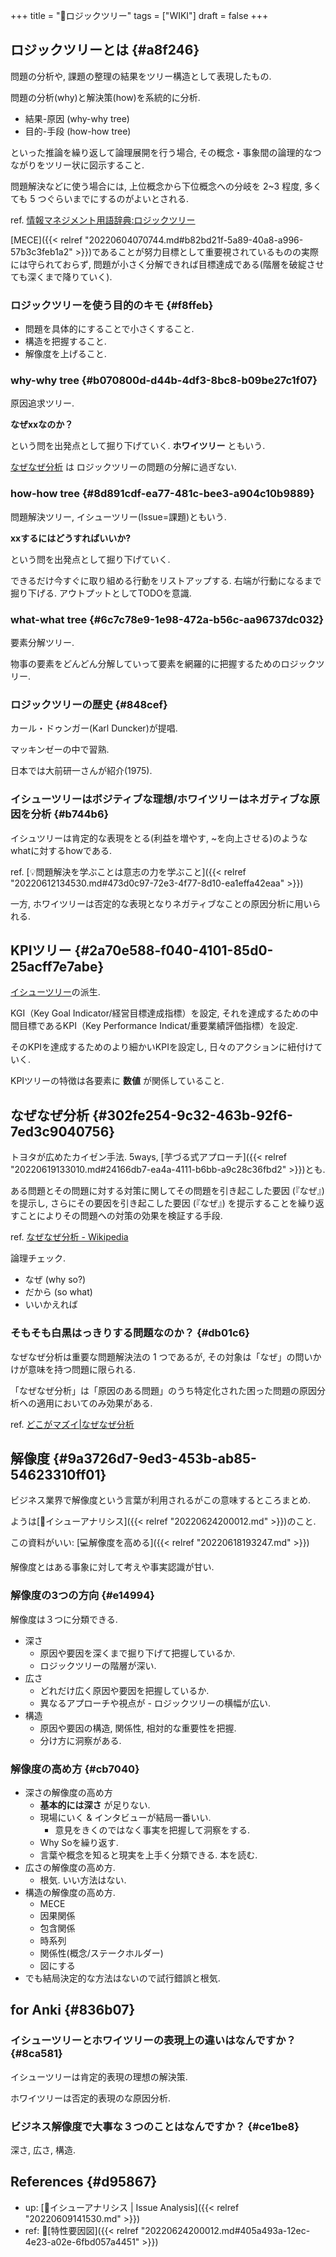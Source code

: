 +++
title = "📝ロジックツリー"
tags = ["WIKI"]
draft = false
+++

## ロジックツリーとは {#a8f246}

問題の分析や, 課題の整理の結果をツリー構造として表現したもの.

問題の分析(why)と解決策(how)を系統的に分析.

-   結果-原因 (why-why tree)
-   目的-手段 (how-how tree)

といった推論を繰り返して論理展開を行う場合, その概念・事象間の論理的なつながりをツリー状に図示すること.

問題解決などに使う場合には, 上位概念から下位概念への分岐を 2~3 程度, 多くても 5 つぐらいまでにするのがよいとされる.

ref. [情報マネジメント用語辞典:ロジックツリー](http://www.itmedia.co.jp/im/articles/0609/01/news133.html)

[MECE]({{< relref "20220604070744.md#b82bd21f-5a89-40a8-a996-57b3c3feb1a2" >}})であることが努力目標として重要視されているものの実際には守られておらず, 問題が小さく分解できれば目標達成である(階層を破綻させても深くまで降りていく).


### ロジックツリーを使う目的のキモ {#f8ffeb}

-   問題を具体的にすることで小さくすること.
-   構造を把握すること.
-   解像度を上げること.


### why-why tree {#b070800d-d44b-4df3-8bc8-b09be27c1f07}

原因追求ツリー.

**なぜxxなのか？**

という問を出発点として掘り下げていく. **ホワイツリー** ともいう.

[なぜなぜ分析](#302fe254-9c32-463b-92f6-7ed3c9040756) は ロジックツリーの問題の分解に過ぎない.


### how-how tree {#8d891cdf-ea77-481c-bee3-a904c10b9889}

問題解決ツリー, イシューツリー(Issue=課題)ともいう.

**xxするにはどうすればいいか?**

という問を出発点として掘り下げていく.

できるだけ今すぐに取り組める行動をリストアップする. 右端が行動になるまで掘り下げる. アウトプットとしてTODOを意識.


### what-what tree {#6c7c78e9-1e98-472a-b56c-aa96737dc032}

要素分解ツリー.

物事の要素をどんどん分解していって要素を網羅的に把握するためのロジックツリー.


### ロジックツリーの歴史 {#848cef}

カール・ドゥンガー(Karl Duncker)が提唱.

マッキンゼーの中で習熟.

日本では大前研一さんが紹介(1975).


### イシューツリーはボジティブな理想/ホワイツリーはネガティブな原因を分析 {#b744b6}

イシュツリーは肯定的な表現をとる(利益を増やす, ~を向上させる)のようなwhatに対するhowである.

ref. [💡問題解決を学ぶことは意志の力を学ぶこと]({{< relref "20220612134530.md#473d0c97-72e3-4f77-8d10-ea1effa42eaa" >}})

一方, ホワイツリーは否定的な表現となりネガティブなことの原因分析に用いられる.


## KPIツリー {#2a70e588-f040-4101-85d0-25acff7e7abe}

[イシューツリー](#8d891cdf-ea77-481c-bee3-a904c10b9889)の派生.

KGI（Key Goal Indicator/経営目標達成指標）を設定, それを達成するための中間目標であるKPI（Key Performance Indicat/重要業績評価指標）を設定.

そのKPIを達成するためのより細かいKPIを設定し, 日々のアクションに紐付けていく.

KPIツリーの特徴は各要素に **数値** が関係していること.


## なぜなぜ分析 {#302fe254-9c32-463b-92f6-7ed3c9040756}

トヨタが広めたカイゼン手法. 5ways, [芋づる式アプローチ]({{< relref "20220619133010.md#24166db7-ea4a-4111-b6bb-a9c28c36fbd2" >}})とも.

ある問題とその問題に対する対策に関してその問題を引き起こした要因 (『なぜ』) を提示し, さらにその要因を引き起こした要因 (『なぜ』) を提示することを繰り返すことによりその問題への対策の効果を検証する手段.

ref. [なぜなぜ分析 - Wikipedia](http://ja.wikipedia.org/wiki/%E3%81%AA%E3%81%9C%E3%81%AA%E3%81%9C%E5%88%86%E6%9E%90)

論理チェック.

-   なぜ (why so?)
-   だから (so what)
-   いいかえれば


### そもそも白黒はっきりする問題なのか？ {#db01c6}

なぜなぜ分析は重要な問題解決法の 1 つであるが, その対象は「なぜ」の問いかけが意味を持つ問題に限られる.

「なぜなぜ分析」は「原因のある問題」のうち特定化された困った問題の原因分析への適用においてのみ効果がある.

ref. [どこがマズイ|なぜなぜ分析](http://www.ltkensyu.com/confidential2.html)


## 解像度 {#9a3726d7-9ed3-453b-ab85-54623310ff01}

ビジネス業界で解像度という言葉が利用されるがこの意味するところまとめ.

ようは[📝イシューアナリシス]({{< relref "20220624200012.md" >}})のこと.

この資料がいい: [💻解像度を高める]({{< relref "20220618193247.md" >}})

解像度とはある事象に対して考えや事実認識が甘い.


### 解像度の3つの方向 {#e14994}

解像度は３つに分類できる.

-   深さ
    -   原因や要因を深くまで掘り下げて把握しているか.
    -   ロジックツリーの階層が深い.
-   広さ
    -   どれだけ広く原因や要因を把握しているか.
    -   異なるアプローチや視点が  - ロジックツリーの横幅が広い.
-   構造
    -   原因や要因の構造, 関係性, 相対的な重要性を把握.
    -   分け方に洞察がある.


### 解像度の高め方 {#cb7040}

-   深さの解像度の高め方
    -   **基本的には深さ** が足りない.
    -   現場にいく & インタビューが結局一番いい.
        -   意見をきくのではなく事実を把握して洞察をする.
    -   Why Soを繰り返す.
    -   言葉や概念を知ると現実を上手く分類できる. 本を読む.
-   広さの解像度の高め方.
    -   根気. いい方法はない.
-   構造の解像度の高め方.
    -   MECE
    -   因果関係
    -   包含関係
    -   時系列
    -   関係性(概念/ステークホルダー)
    -   図にする
-   でも結局決定的な方法はないので試行錯誤と根気.


## for Anki {#836b07}


### イシューツリーとホワイツリーの表現上の違いはなんですか？ {#8ca581}

イシューツリーは肯定的表現の理想の解決策.

ホワイツリーは否定的表現のな原因分析.


### ビジネス解像度で大事な３つのことはなんですか？ {#ce1be8}

深さ, 広さ, 構造.


## References {#d95867}

-   up: [📝イシューアナリシス | Issue Analysis]({{< relref "20220609141530.md" >}})
-   ref: 📝[特性要因図]({{< relref "20220624200012.md#405a493a-12ec-4e23-a02e-6fbd057a4451" >}})
